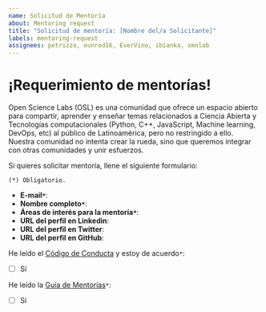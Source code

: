 ```yaml
---
name: Solicitud de Mentoría
about: Mentoring request
title: "Solicitud de mentoría: [Nombre del/a Solicitante]" 
labels: mentoring-request
assignees: petrizzo, eunrod16, EverVino, ibianka, xmnlab
---
```


# ¡Requerimiento de mentorías!

Open Science Labs (OSL) es una comunidad que ofrece un espacio abierto para compartir, aprender y enseñar temas relacionados a Ciencia Abierta y Tecnologías computacionales (Python, C++, JavaScript, Machine learning, DevOps, etc) al público de Latinoamérica, pero no restringido a ello. Nuestra comunidad no intenta crear la rueda, sino que queremos integrar con otras comunidades y unir esfuerzos. 

Si quieres solicitar mentoría, llene el siguiente formulario:

```{note}
(*) Obligatorio.
```

- **E-mail`*`**: 
- **Nombre completo`*`**: 
- **Áreas de interés para la mentoría`*`**:
- **URL del perfil en Linkedin**: 
- **URL del perfil en Twitter**: 
- **URL del perfil en GitHub**: 

He leído el [Código de Conducta](https://opensciencelabs.github.io/coc/coc-es.html) y estoy de acuerdo`*`: 
- [ ] Sí

He leído la [Guía de Mentorías](https://opensciencelabs.github.io/mentoring/guide-en.html)`*`: 
- [ ] Sí
